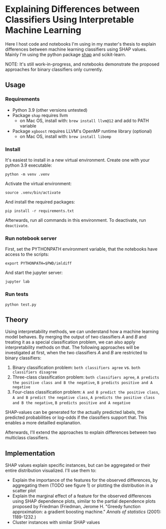 # Explaining Differences between Classifiers Using Interpretable Machine Learning

Here I host code and notebooks I'm using in my master's thesis to explain differences between machine learning classifiers using SHAP values. Mainly I'm using the python package [shap](https://github.com/slundberg/shap) and scikit-learn.

NOTE: It's still work-in-progress, and notebooks demonstrate the proposed approaches for binary classifiers only currently.

## Usage

### Requirements
- Python 3.9 (other versions untested)
- Package `shap` requires llvm
  - on Mac OS, install with: `brew install llvm@12` and add to PATH variable
- Package `xgboost` requires LLVM's OpenMP runtime library (optional)
  - on Mac OS, install with: `brew install libomp`

### Install
It's easiest to install in a new virtual environment. Create one with your python 3.9 executable:

```
python -m venv .venv
```

Activate the virtual environment:
```
source .venv/bin/activate
```

And install the required packages:
```
pip install -r requirements.txt
```

Afterwards, run all commands in this environment. To deactivate, run `deactivate`.

### Run notebook server

First, set the PYTHONPATH environment variable, that the notebooks have access to the scripts:
```
export PYTHONPATH=$PWD/imldiff
```

And start the jupyter server:
```
jupyter lab
```

### Run tests

```
python test.py
```

## Theory

Using interpretability methods, we can understand how a machine learning model behaves. By merging the output of two classifiers _A_ and _B_ and treating it as a special classification problem, we can also apply interpretability methods on that. The following approaches will be investigated at first, when the two classifiers _A_ and _B_ are restricted to binary classifiers:

1. Binary classification problem: `both classifiers agree` vs. `both classifiers disagree`
2. Three-class classification problem: `both classifiers agree`,  `A predicts the positive class and B the negative`, `B predicts positive and A negative`
3. Four-class classification problem: `A and B predict the positive class`, `A and B predict the negative class`, `A predicts the positive class and B the negative`, `B predicts positive and A negative`

SHAP-values can be generated for the actually predicted labels, the predicted probabilities or log-odds if the classifiers support that. This enables a more detailled explanation.

Afterwards, I'll extend the approaches to explain differences between two multiclass classifiers.

## Implementation

SHAP values explain specific instances, but can be aggregated or their entire distribution visualized. I'll use them to:

- Explain the importance of the features for the observed differences, by aggregating them (TODO see figure 1) or plotting the distribution in a scatter plot
- Explain the marginal effect of a feature for the observed differences using SHAP dependence plots, similar to the partial dependence plots proposed by Friedman (Friedman, Jerome H. "Greedy function approximation: a gradient boosting machine." _Annals of statistics_ (2001): 1189-1232.)
- Cluster instances with similar SHAP values


